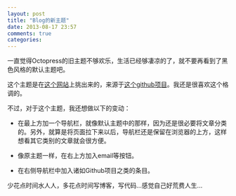 ```yaml
---
layout: post
title: "Blog的新主题"
date: 2013-08-17 23:57
comments: true
categories: 
---
```

一直觉得Octopress的旧主题不够欢乐，生活已经够凄凉的了，就不要再看到了黑色风格的默认主题吧。

这个主题是在[这个网站](http://opthemes.com/)上挑出来的，来源于[这个github项目](https://github.com/roberto/oct2-orange)。我还是很喜欢这个格调的。

不过，对于这个主题，我还想做以下的变动：

* 在最上方加一个导航栏，就像默认主题中的那样，因为还是很必要将文章分类的。另外，就算是将页面拉下来以后，导航栏还是保留在浏览器的上方，这样想看其它类别的文章就会很方便。

* 像原主题一样，在右上方加入email等按钮。

* 在右侧导航栏中加入诸如Github项目之类的条目。

少花点时间水人人，多花点时间写博客，写代码...感觉自己好荒费人生...
